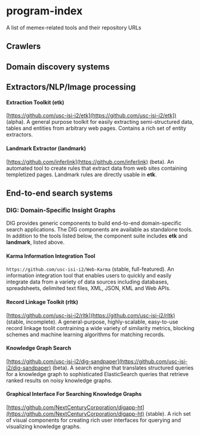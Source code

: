 # program-index
A list of memex-related tools and their repository URLs

## Crawlers

## Domain discovery systems

## Extractors/NLP/Image processing


#### Extraction Toolkit (etk)
[https://github.com/usc-isi-i2/etk](https://github.com/usc-isi-i2/etk]) (alpha).
A general purpose toolkit for easily extracting semi-structured data, tables and entities from arbitrary web pages. Contains a rich set of entity extractors.

#### Landmark Extractor (landmark)
[https://github.com/inferlink](https://github.com/inferlink) (beta).
An automated tool to create rules that extract data from web sites containing templetized pages.
Landmark rules are directly usable in **etk**.

## End-to-end search systems

### DIG: Domain-Specific Insight Graphs
DIG provides generic components to build end-to-end domain-specific search applications. 
The DIG components are available as standalone tools.
In addition to the tools listed below, the component suite includes **etk** and **landmark**, listed above.


#### Karma Information Integration Tool 
`https://github.com/usc-isi-i2/Web-Karma` (stable, full-featured). 
An information integration tool that enables users to quickly and easily integrate data from a variety of data sources including databases, spreadsheets, delimited text files, XML, JSON, KML and Web APIs. 


#### Record Linkage Toolkit (rltk)
[https://github.com/usc-isi-i2/rltk](https://github.com/usc-isi-i2/rltk) (stable, incomplete).
A general-purpose, highly-scalable, easy-to-use record linkage toolit contraining a wide variety of similarity metrics, blocking schemes and machine learning algorithms for matching records.

#### Knowledge Graph Search
[https://github.com/usc-isi-i2/dig-sandpaper](https://github.com/usc-isi-i2/dig-sandpaper) (beta).
A search engine that translates structured queries for a knowledge graph to sophisticated ElasticSearch queries that retrieve ranked results on noisy knowledge graphs.

#### Graphical Interface For Searching Knowledge Graphs
[https://github.com/NextCenturyCorporation/digapp-ht](https://github.com/NextCenturyCorporation/digapp-ht) (stable).
A rich set of visual components for creating rich user interfaces for querying and visualizing knowledge graphs.
